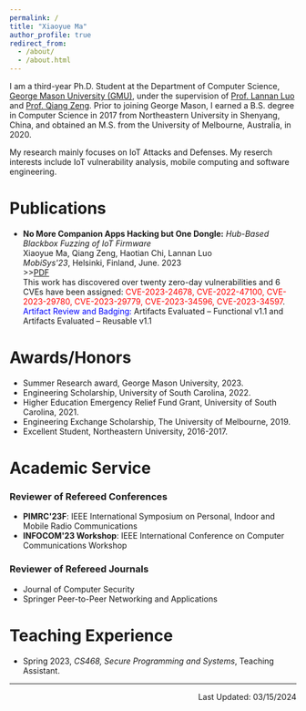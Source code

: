 ```yaml
---
permalink: /
title: "Xiaoyue Ma"
author_profile: true
redirect_from: 
  - /about/
  - /about.html
---
```

I am a third-year Ph.D. Student at the Department of Computer Science, [George Mason University (GMU)](https://www.gmu.edu/), under the supervision of [Prof. Lannan Luo](https://lannan.github.io/index.html) and [Prof. Qiang Zeng](https://cs.gmu.edu/~zeng/index.html). Prior to joining George Mason, I earned a B.S. degree in Computer Science in 2017 from Northeastern University in Shenyang, China, and obtained an M.S. from the University of Melbourne, Australia, in 2020.

My research mainly focuses on IoT Attacks and Defenses. My reserch interests include IoT vulnerability analysis, mobile computing and software engineering.


Publications
======
* **No More Companion Apps Hacking but One Dongle:** *Hub-Based Blackbox Fuzzing of IoT Firmware*  
Xiaoyue Ma, Qiang Zeng, Haotian Chi, Lannan Luo  
*MobiSys'23*, Helsinki, Finland, June. 2023    
\>\>[PDF](../assets/IoT-Fuzzing.pdf)  
This work has discovered over twenty zero-day vulnerabilities and 6 CVEs have been assigned: <span style="color: red;">CVE-2023-24678, CVE-2022-47100, CVE-2023-29780, CVE-2023-29779, CVE-2023-34596, CVE-2023-34597</span>.  
<span style="color: blue;">Artifact Review and Badging:</span> Artifacts Evaluated – Functional v1.1 and Artifacts Evaluated – Reusable v1.1

Awards/Honors
======
*  Summer Research award, George Mason University, 2023.
* Engineering Scholarship, University of South Carolina, 2022.
* Higher Education Emergency Relief Fund Grant, University of South Carolina, 2021.
* Engineering Exchange Scholarship, The University of Melbourne, 2019.
* Excellent Student, Northeastern University, 2016-2017.

Academic Service
======
### Reviewer of Refereed Conferences
* **PIMRC'23F**: IEEE International Symposium on Personal, Indoor and Mobile Radio Communications
* **INFOCOM'23 Workshop**: IEEE International Conference on Computer Communications Workshop

### Reviewer of Refereed Journals
* Journal of Computer Security
* Springer Peer-to-Peer Networking and Applications

Teaching Experience
======
* Spring 2023, *CS468, Secure Programming and Systems*, Teaching Assistant.

---

<p align="right">Last Updated: 03/15/2024</p>

